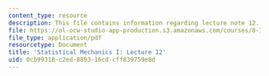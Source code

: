 ```yaml
---
content_type: resource
description: This file contains information regarding lecture note 12.
file: https://ol-ocw-studio-app-production.s3.amazonaws.com/courses/8-333-statistical-mechanics-i-statistical-mechanics-of-particles-fall-2013/0cb99318c2ed889316cdcff839759e8d_MIT8_333F13_Lec12.pdf
file_type: application/pdf
resourcetype: Document
title: 'Statistical Mechanics I: Lecture 12'
uid: 0cb99318-c2ed-8893-16cd-cff839759e8d
---
```

